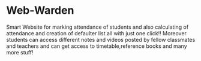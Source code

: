 # Web-Warden

Smart Website for marking attendance of students and also calculating of attendance and creation of defaulter list all with just one click!!
Moreover students can access different notes and videos posted by fellow classmates and teachers and can get access to timetable,reference books and many more stuff!
